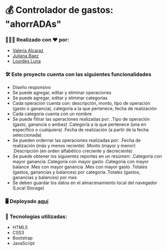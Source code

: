 # 💰 Controlador de gastos: "ahorrADAs"

### 👧👧👧 Realizado con ❤️ por:
- [Valeria Alcaraz](https://github.com/valeealcaraz)
- [Juliana Baez](https://github.com/julianabaezz)
- [Lourdes Luna](https://github.com/lourdeslunaweb)

### 🛠️ Este proyecto cuenta con las siguientes funcionalidades 
- Diseño responsivo
- Se puede agregar, editar y eliminar operaciones
- Se puede agregar, editar y eliminar categorías
- Cada operación cuenta con: descripción, monto, tipo de operación (gasto o ganancia), categoría a la que pertenece, fecha de realización
- Cada categoría cuenta con un nombre
- Se puede filtrar las operaciones realizadas por:
.Tipo de operación (gasto, ganancia o ambas)
.Categoría a la que pertenece (una en específico o cualquiera)
.Fecha de realización (a partir de la fecha seleccionada)
- Se pueden ordernar las operaciones realizadas por:
.Fecha de realización (más y menos reciente)
.Monto (mayor y menor)
.Descripción (en orden alfabético creciente y decreciente)
- Se puede obtener los siguientes reportes en un resúmen:
.Categoría con mayor ganancia
.Categoría con mayor gasto
.Categoría con mayor balance
.Mes con mayor ganancia
.Mes con mayor gasto
.Totales (gastos, ganancias y balances) por categoría
.Totales (gastos, ganancias y balances) por mes
- Se deben guardar los datos en el almacenamiento local del navegador (Local Storage)

### 🖥️ Deployado [aquí](https://lourdeslunaweb.github.io/ahorrADAs/)

### 🚀 Tecnologías utilizadas:
- HTML5
- CSS3
- Bootstrap
- JavaScript
